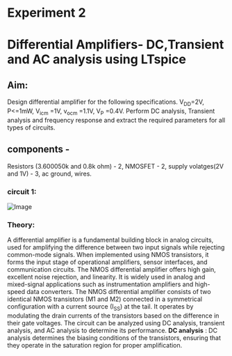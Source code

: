 # Experiment 2
# Differential Amplifiers- DC,Transient and AC analysis using LTspice
## Aim:
Design differential amplifier for the following specifications. V<sub>DD</sub>=2V,  P<=1mW,   V<sub>icm</sub> =1V,  v<sub>ocm</sub> =1.1V,  V<sub>P</sub> =0.4V. Perform DC analysis, Transient analysis and frequency response and extract the required parameters for all types of circuits.
## components -
Resistors (3.600050k and 0.8k ohm) - 2, NMOSFET - 2, supply volatges(2V and 1V) - 3, ac ground, wires.
### circuit 1:
![Image](https://github.com/user-attachments/assets/34ddbb5e-9243-4838-b228-da4f71b0baa5)
### Theory:
A differential amplifier is a fundamental building block in analog circuits, used for amplifying the difference between two input signals while rejecting common-mode signals. When implemented using NMOS transistors, it forms the input stage of operational amplifiers, sensor interfaces, and communication circuits.
The NMOS differential amplifier offers high gain, excellent noise rejection, and linearity. It is widely used in analog and mixed-signal applications such as instrumentation amplifiers and high-speed data converters.
The NMOS differential amplifier consists of two identical NMOS transistors (M1 and M2) connected in a symmetrical configuration with a current source (I<sub>SS</sub>) at the tail. It operates by modulating the drain currents of the transistors based on the difference in their gate voltages. The circuit can be analyzed using DC analysis, transient analysis, and AC analysis to determine its performance.
**DC analysis** : DC analysis determines the biasing conditions of the transistors, ensuring that they operate in the saturation region for proper amplification.
